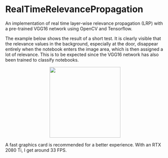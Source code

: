 # RealTimeRelevancePropagation
An implementation of real time layer-wise relevance propagation (LRP) with a pre-trained VGG16 network using OpenCV and Tensorflow. 

The example below shows the result of a short test. It is clearly visible that the relevance values in the background, especially at the door, disappear entirely when the notebook enters the image area, which is then assigned a lot of relevance. This is to be expected since the VGG16 network has also been trained to classify notebooks.

<p align="center">
    <img src="https://github.com/KaiFabi/RealTimeRelevancePropagation/blob/master/video/test.gif" height="224">
</p>

A fast graphics card is recommended for a better experience. With an RTX 2080 Ti, I get around 33 FPS.
